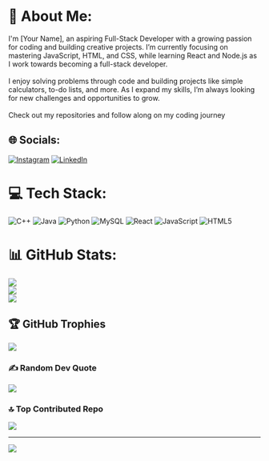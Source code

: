 # 💫 About Me:
I'm [Your Name], an aspiring Full-Stack Developer with a growing passion for coding and building creative projects. I’m currently focusing on mastering JavaScript, HTML, and CSS, while learning React and Node.js as I work towards becoming a full-stack developer.<br><br>I enjoy solving problems through code and building projects like simple calculators, to-do lists, and more. As I expand my skills, I’m always looking for new challenges and opportunities to grow.<br><br>Check out my repositories and follow along on my coding journey


## 🌐 Socials:
[![Instagram](https://img.shields.io/badge/Instagram-%23E4405F.svg?logo=Instagram&logoColor=white)](https://instagram.com/vahid.patel.7161) [![LinkedIn](https://img.shields.io/badge/LinkedIn-%230077B5.svg?logo=linkedin&logoColor=white)](https://linkedin.com/in/www.linkedin.com/in/vahid-patel-0a7a06260) 

# 💻 Tech Stack:
![C++](https://img.shields.io/badge/c++-%2300599C.svg?style=for-the-badge&logo=c%2B%2B&logoColor=white) ![Java](https://img.shields.io/badge/java-%23ED8B00.svg?style=for-the-badge&logo=openjdk&logoColor=white) ![Python](https://img.shields.io/badge/python-3670A0?style=for-the-badge&logo=python&logoColor=ffdd54) ![MySQL](https://img.shields.io/badge/mysql-4479A1.svg?style=for-the-badge&logo=mysql&logoColor=white) ![React](https://img.shields.io/badge/react-%2320232a.svg?style=for-the-badge&logo=react&logoColor=%2361DAFB) ![JavaScript](https://img.shields.io/badge/javascript-%23323330.svg?style=for-the-badge&logo=javascript&logoColor=%23F7DF1E) ![HTML5](https://img.shields.io/badge/html5-%23E34F26.svg?style=for-the-badge&logo=html5&logoColor=white)
# 📊 GitHub Stats:
![](https://github-readme-stats.vercel.app/api?username=vahid-patel&theme=dark&hide_border=false&include_all_commits=true&count_private=true)<br/>
![](https://github-readme-streak-stats.herokuapp.com/?user=vahid-patel&theme=dark&hide_border=false)<br/>
![](https://github-readme-stats.vercel.app/api/top-langs/?username=vahid-patel&theme=dark&hide_border=false&include_all_commits=true&count_private=true&layout=compact)

## 🏆 GitHub Trophies
![](https://github-profile-trophy.vercel.app/?username=vahid-patel&theme=radical&no-frame=false&no-bg=true&margin-w=4)

### ✍️ Random Dev Quote
![](https://quotes-github-readme.vercel.app/api?type=horizontal&theme=radical)

### 🔝 Top Contributed Repo
![](https://github-contributor-stats.vercel.app/api?username=vahid-patel&limit=5&theme=dark&combine_all_yearly_contributions=true)

---
[![](https://visitcount.itsvg.in/api?id=vahid-patel&icon=0&color=0)](https://visitcount.itsvg.in)

<!-- Proudly created with GPRM ( https://gprm.itsvg.in ) -->

